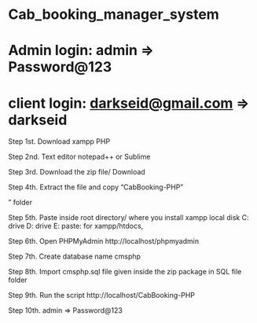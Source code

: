 # Cab_booking_manager_system
# Admin login: admin => Password@123
# client login: darkseid@gmail.com => darkseid
Step 1st. Download xampp PHP 

Step 2nd. Text editor notepad++ or Sublime

Step 3rd. Download the zip file/ Download 

Step 4th. Extract the file and copy “CabBooking-PHP”

” folder

Step 5th. Paste inside root directory/ where you install xampp local disk C: drive D: drive E: paste: for xampp/htdocs,

Step 6th. Open PHPMyAdmin http://localhost/phpmyadmin

Step 7th. Create database name cmsphp

Step 8th. Import cmsphp.sql file given inside the zip package in SQL file folder

Step 9th. Run the script http://localhost/CabBooking-PHP

Step 10th. admin => Password@123
